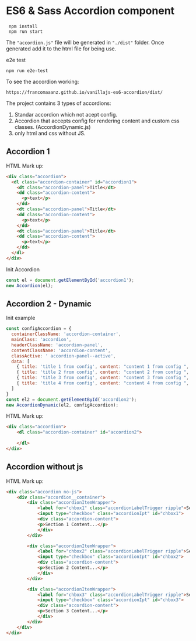 # ES6 & Sass Accordion component


```
 npm install
 npm run start
 ```

The `"accordion.js"`  file will be generated in `"./dist"` folder. Once generated add it to the html file for being use.

 e2e test

 ```
 npm run e2e-test
 ```


 To see the accordion working:
 
 ```
 https://francomaaanz.github.io/vanillajs-es6-accordion/dist/
 ```

The project contains 3 types of accordions:

1. Standar accordion which not acept config.
1. Accordion that accepts config for rendering content and custom css classes. (AccordionDynamic.js)
1. only html and css without JS.


## Accordion 1

HTML Mark up:

```html
<div class="accordion">
  <dl class="accordion-container" id="accordion1">
    <dt class="accordion-panel">Title</dt>
    <dd class="accordion-content">
      <p>text</p>
    </dd>
    <dt class="accordion-panel">Title</dt>
    <dd class="accordion-content">
      <p>text</p>
    </dd>
    <dt class="accordion-panel">Title</dt>
    <dd class="accordion-content">
      <p>text</p>
    </dd>
  </dl>
</div>
```

Init Accordion

```javascript
const el = document.getElementById('accordion1');
new Accordion(el);
```

## Accordion 2 - Dynamic

Init example

```javascript
const configAccordion = {
  containerClassName: 'accordion-container',
  mainClass: 'accordion',
  headerClassName: 'accordion-panel',
  contentClassName: 'accordion-content',
  classActive: ' accordion-panel--active',
  data: [
    { title: 'title 1 from config', content: "content 1 from config ", active: true },
    { title: 'title 2 from config', content: "content 2 from config ", active: false },
    { title: 'title 3 from config', content: "content 3 from config ", active: false },
    { title: 'title 4 from config', content: "content 4 from config ", active: false }
  ]
}
const el2 = document.getElementById('accordion2');
new AccordionDynamic(el2, configAccordion);
```

HTML Mark up:

```html
<div class="accordion">
    <dl class="accordion-container" id="accordion2">
    
    </dl>
</div>
```

## Accordion without js

HTML Mark up:

```html
<div class="accordion no-js">
    <div class="accordion__container">
        <div class="accordionItemWrapper">
            <label for="chbox1" class="accordionLabelTrigger ripple">Section 1</label>
            <input type="checkbox" class="accordionIpt" id="chbox1">
            <div class="accordion-content">
            <p>Section 1 Content...</p>
            </div>
        </div>

        <div class="accordionItemWrapper">
            <label for="chbox2" class="accordionLabelTrigger ripple">Section 2</label>
            <input type="checkbox" class="accordionIpt" id="chbox2">
            <div class="accordion-content">
            <p>Section 2 Content...</p>
            </div>
        </div>

        <div class="accordionItemWrapper">
            <label for="chbox3" class="accordionLabelTrigger ripple">Section 3</label>
            <input type="checkbox" class="accordionIpt" id="chbox3">
            <div class="accordion-content">
            <p>Section 3 Content...</p>
            </div>
        </div>
    </div>
</div>
```
